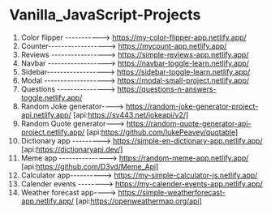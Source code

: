 # Vanilla_JavaScript-Projects

1. Color flipper -----------> https://my-color-flipper-app.netlify.app/
2. Counter------------------> https://mycount-app.netlify.app/
3. Reviews -----------------> https://simple-reviews-app.netlify.app/
4. Navbar ------------------> https://navbar-toggle-learn.netlify.app/
5. Sidebar------------------> https://sidebar-toggle-learn.netlify.app/
6. Modal -------------------> https://modal-small-project.netlify.app/
7. Questions ---------------> https://questions-n-answers-toggle.netlify.app/
8. Random Joke generator----> https://random-joke-generator-project-api.netlify.app/ [api:https://sv443.net/jokeapi/v2/]
9. Random Quote generator---> https://random-quote-generator-api-project.netlify.app/ [api:https://github.com/lukePeavey/quotable]
10. Dictionary app ---------> https://simple-en-dictionary-app.netlify.app/ [api:https://dictionaryapi.dev/]
11. Meme app ---------------> https://random-meme-app.netlify.app/ [api:https://github.com/D3vd/Meme_Api]
12. Calculator app----------> https://my-simple-calculator-js.netlify.app/
13. Calender events --------> https://my-calender-events-app.netlify.app/
14. Weather forecast app----> https://simple-weatherforecast-app.netlify.app/ [api:https://openweathermap.org/api]
